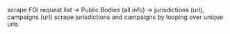 scrape FOI request list -> Public Bodies (all info) -> jurisdictions (url), campaigns (url)
scrape jurisdictions and campaigns by looping over unique urls


